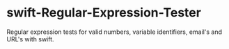 # swift-Regular-Expression-Tester
Regular expression tests for valid numbers, variable identifiers, email's and URL's with swift.
